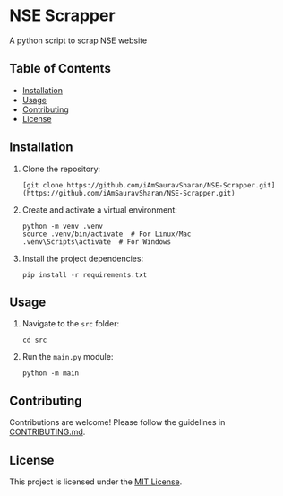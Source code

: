 # NSE Scrapper

A python script to scrap NSE website

## Table of Contents

- [Installation](#installation)
- [Usage](#usage)
- [Contributing](#contributing)
- [License](#license)

## Installation

1. Clone the repository:

    ```shell
    [git clone https://github.com/iAmSauravSharan/NSE-Scrapper.git](https://github.com/iAmSauravSharan/NSE-Scrapper.git)
    ```

2. Create and activate a virtual environment:

    ```shell
    python -m venv .venv
    source .venv/bin/activate  # For Linux/Mac
    .venv\Scripts\activate  # For Windows
    ```

3. Install the project dependencies:

    ```shell
    pip install -r requirements.txt
    ```

## Usage

1. Navigate to the `src` folder:

    ```shell
    cd src
    ```

2. Run the `main.py` module:

    ```shell
    python -m main
    ```

## Contributing

Contributions are welcome! Please follow the guidelines in [CONTRIBUTING.md](CONTRIBUTING.md).

## License

This project is licensed under the [MIT License](LICENSE).
